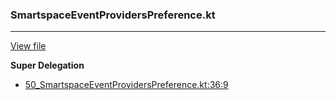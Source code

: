 ### SmartspaceEventProvidersPreference.kt
---
[View file](../files/50_SmartspaceEventProvidersPreference.kt)

**Super Delegation**

 - [50_SmartspaceEventProvidersPreference.kt:36:9](../files/50_SmartspaceEventProvidersPreference.kt#L36)
